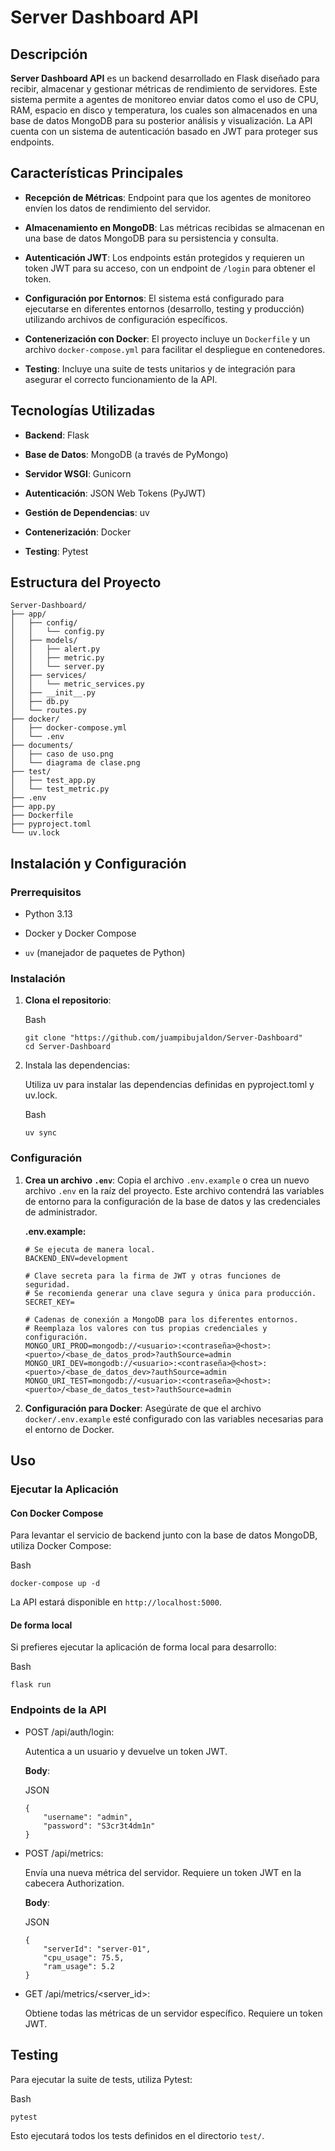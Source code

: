 # Server Dashboard API

## Descripción

**Server Dashboard API** es un backend desarrollado en Flask diseñado para recibir, almacenar y gestionar métricas de rendimiento de servidores. Este sistema permite a agentes de monitoreo enviar datos como el uso de CPU, RAM, espacio en disco y temperatura, los cuales son almacenados en una base de datos MongoDB para su posterior análisis y visualización. La API cuenta con un sistema de autenticación basado en JWT para proteger sus endpoints.

## Características Principales

-   **Recepción de Métricas**: Endpoint para que los agentes de monitoreo envíen los datos de rendimiento del servidor.
    
-   **Almacenamiento en MongoDB**: Las métricas recibidas se almacenan en una base de datos MongoDB para su persistencia y consulta.
    
-   **Autenticación JWT**: Los endpoints están protegidos y requieren un token JWT para su acceso, con un endpoint de `/login` para obtener el token.
    
-   **Configuración por Entornos**: El sistema está configurado para ejecutarse en diferentes entornos (desarrollo, testing y producción) utilizando archivos de configuración específicos.
    
-   **Contenerización con Docker**: El proyecto incluye un `Dockerfile` y un archivo `docker-compose.yml` para facilitar el despliegue en contenedores.
    
-   **Testing**: Incluye una suite de tests unitarios y de integración para asegurar el correcto funcionamiento de la API.
    
## Tecnologías Utilizadas

-   **Backend**: Flask
    
-   **Base de Datos**: MongoDB (a través de PyMongo)
    
-   **Servidor WSGI**: Gunicorn
    
-   **Autenticación**: JSON Web Tokens (PyJWT)
    
-   **Gestión de Dependencias**: uv
    
-   **Contenerización**: Docker
    
-   **Testing**: Pytest
    

## Estructura del Proyecto

```
Server-Dashboard/
├── app/
│   ├── config/
│   │   └── config.py
│   ├── models/
│   │   ├── alert.py
│   │   ├── metric.py
│   │   └── server.py
│   ├── services/
│   │   └── metric_services.py
│   ├── __init__.py
│   ├── db.py
│   └── routes.py
├── docker/
│   ├── docker-compose.yml
│   └── .env
├── documents/
│   ├── caso de uso.png
│   └── diagrama de clase.png
├── test/
│   ├── test_app.py
│   └── test_metric.py
├── .env
├── app.py
├── Dockerfile
├── pyproject.toml
└── uv.lock

```

## Instalación y Configuración

### Prerrequisitos

-   Python 3.13
    
-   Docker y Docker Compose
    
-   `uv` (manejador de paquetes de Python)
    

### Instalación

1.  **Clona el repositorio**:
    
    Bash
    
    ```
    git clone "https://github.com/juampibujaldon/Server-Dashboard"
    cd Server-Dashboard
    
    ```
    
2.  Instala las dependencias:
    
    Utiliza uv para instalar las dependencias definidas en pyproject.toml y uv.lock.
    
    Bash
    
    ```
    uv sync
    
    ```
    


### Configuración

1.  **Crea un archivo `.env`**: Copia el archivo `.env.example` o crea un nuevo archivo `.env` en la raíz del proyecto. Este archivo contendrá las variables de entorno para la configuración de la base de datos y las credenciales de administrador.
    
    **.env.example:**
    
    ```
    # Se ejecuta de manera local.
    BACKEND_ENV=development
    
    # Clave secreta para la firma de JWT y otras funciones de seguridad.
    # Se recomienda generar una clave segura y única para producción.
    SECRET_KEY=
    
    # Cadenas de conexión a MongoDB para los diferentes entornos.
    # Reemplaza los valores con tus propias credenciales y configuración.
    MONGO_URI_PROD=mongodb://<usuario>:<contraseña>@<host>:<puerto>/<base_de_datos_prod>?authSource=admin
    MONGO_URI_DEV=mongodb://<usuario>:<contraseña>@<host>:<puerto>/<base_de_datos_dev>?authSource=admin
    MONGO_URI_TEST=mongodb://<usuario>:<contraseña>@<host>:<puerto>/<base_de_datos_test>?authSource=admin
    
    ```
    
2.  **Configuración para Docker**: Asegúrate de que el archivo `docker/.env.example` esté configurado con las variables necesarias para el entorno de Docker.
    

## Uso

### Ejecutar la Aplicación

#### Con Docker Compose

Para levantar el servicio de backend junto con la base de datos MongoDB, utiliza Docker Compose:

Bash

```
docker-compose up -d

```

La API estará disponible en `http://localhost:5000`.

#### De forma local

Si prefieres ejecutar la aplicación de forma local para desarrollo:

Bash

```
flask run

```

### Endpoints de la API

-   POST /api/auth/login:
    
    Autentica a un usuario y devuelve un token JWT.
    
    **Body**:
    
    JSON
    
    ```
    {
        "username": "admin",
        "password": "S3cr3t4dm1n"
    }
    
    ```
    
-   POST /api/metrics:
    
    Envía una nueva métrica del servidor. Requiere un token JWT en la cabecera Authorization.
    
    **Body**:
    
    JSON
    
    ```
    {
        "serverId": "server-01",
        "cpu_usage": 75.5,
        "ram_usage": 5.2
    }
    
    ```
    
-   GET /api/metrics/<server_id>:
    
    Obtiene todas las métricas de un servidor específico. Requiere un token JWT.
    

## Testing

Para ejecutar la suite de tests, utiliza Pytest:

Bash

```
pytest

```

Esto ejecutará todos los tests definidos en el directorio `test/`.